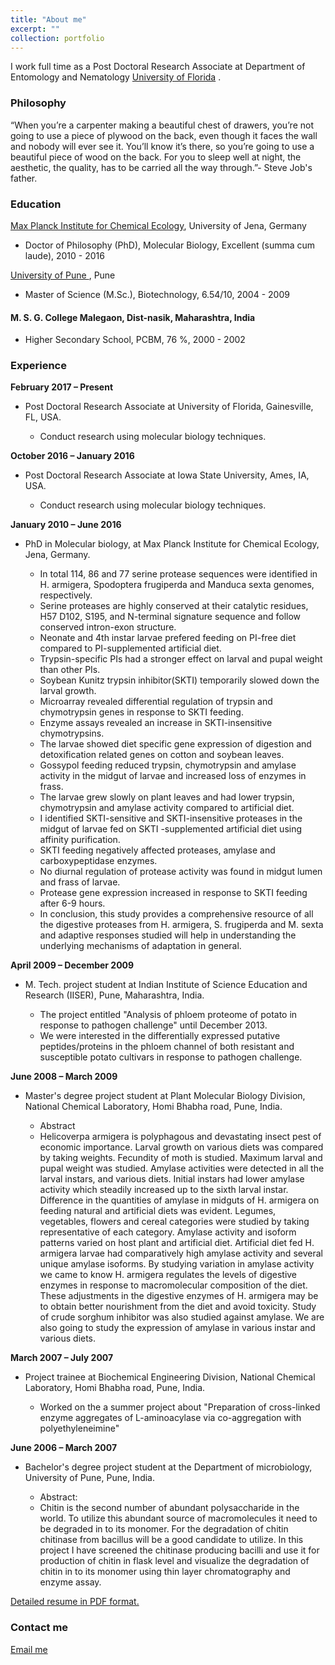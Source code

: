 ```yaml
---
title: "About me"
excerpt: ""
collection: portfolio
---
```

<p class="introduction">I work full time as a Post Doctoral Research Associate at Department of Entomology and Nematology <a href="http://entnemdept.ufl.edu">University of Florida</a> .</p>

### Philosophy

“When you’re a carpenter making a beautiful chest of drawers, you’re not going to use a piece of plywood on the back, even though it faces the wall and nobody will ever see it. You’ll know it’s there, so you’re going to use a beautiful piece of wood on the back. For you to sleep well at night, the aesthetic, the quality, has to be carried all the way through.”- Steve Job's father.

### Education


<a href="https://www.ice.mpg.de/ext/index.php?id=hopa&pers=suku4729">Max Planck Institute for Chemical Ecology</a>, University of Jena, Germany
* Doctor of Philosophy (PhD), Molecular Biology, Excellent (summa cum laude), 2010 - 2016

<a href="https://www.unipune.ac.in">University of Pune </a>, Pune
* Master of Science (M.Sc.), Biotechnology, 6.54/10, 2004 - 2009

#### M. S. G. College Malegaon, Dist-nasik, Maharashtra, India
* Higher Secondary School, PCBM, 76 %, 2000 - 2002

### Experience

**February 2017 – Present**
* Post Doctoral Research Associate at University of Florida, Gainesville, FL, USA.

  * Conduct research using molecular biology techniques.


**October 2016 – January 2016**
* Post Doctoral Research Associate at Iowa State University, Ames, IA, USA.

  * Conduct research using molecular biology techniques.

**January 2010 – June 2016**
* PhD in Molecular biology, at Max Planck Institute for Chemical Ecology, Jena, Germany.

  * In total 114, 86 and 77 serine protease sequences were identified in H. armigera, Spodoptera frugiperda and Manduca sexta genomes, respectively.
  * Serine proteases are highly conserved at their catalytic residues, H57 D102, S195, and N-terminal signature sequence and follow conserved intron-exon structure.
  * Neonate and 4th instar larvae prefered feeding on PI-free diet compared to PI-supplemented artificial diet.
  * Trypsin-specific PIs had a stronger effect on larval and pupal weight than other PIs.
  * Soybean Kunitz trypsin inhibitor(SKTI) temporarily slowed down the larval growth.
  * Microarray revealed differential regulation of trypsin and chymotrypsin genes in response to SKTI feeding.
  * Enzyme assays revealed an increase in SKTI-insensitive chymotrypsins.
  * The larvae showed diet specific gene expression of digestion and detoxification related genes on cotton and soybean leaves.
  * Gossypol feeding reduced trypsin, chymotrypsin and amylase activity in the midgut of larvae and increased loss of enzymes in frass.
  * The larvae grew slowly on plant leaves and had lower trypsin, chymotrypsin and amylase activity compared to artificial diet.
  * I identified SKTI-sensitive and SKTI-insensitive proteases in the midgut of larvae fed on SKTI -supplemented artificial diet using affinity purification.
  * SKTI feeding negatively affected proteases, amylase and carboxypeptidase enzymes.
  * No diurnal regulation of protease activity was found in midgut lumen and frass of larvae.
  * Protease gene expression increased in response to SKTI feeding after 6-9 hours.
  * In conclusion, this study provides a comprehensive resource of all the digestive proteases from H. armigera, S. frugiperda and M. sexta and adaptive responses studied will help in understanding the underlying mechanisms of adaptation in general.

**April 2009 – December 2009**
* M. Tech. project student at Indian Institute of Science Education and Research (IISER), Pune, Maharashtra, India.

  * The project entitled "Analysis of phloem proteome of potato in response to pathogen challenge" until December 2013.
  * We were interested in the differentially expressed putative peptides/proteins in the phloem channel of both resistant and susceptible potato cultivars in response to pathogen challenge.

**June 2008 – March 2009**
* Master's degree project student at Plant Molecular Biology Division, National Chemical Laboratory, Homi Bhabha road, Pune, India.

  * Abstract
  * Helicoverpa armigera is polyphagous and devastating insect pest of economic importance. Larval growth on various diets was compared by taking weights. Fecundity of moth is studied. Maximum larval and pupal weight was studied. Amylase activities were detected in all the larval instars, and various diets. Initial instars had lower amylase activity which steadily increased up to the sixth larval instar. Difference in the quantities of amylase in midguts of H. armigera on feeding natural and artificial diets was evident. Legumes, vegetables, flowers and cereal categories were studied by taking representative of each category. Amylase activity and isoform patterns varied on host plant and artificial diet. Artificial diet fed H. armigera larvae had comparatively high amylase activity and several unique amylase isoforms. By studying variation in amylase activity we came to know H. armigera regulates the levels of digestive enzymes in response to macromolecular composition of the diet. These adjustments in the digestive enzymes of H. armigera may be to obtain better nourishment from the diet and avoid toxicity. Study of crude sorghum inhibitor was also studied against amylase. We are also going to study the expression of amylase in various instar and various diets.


**March 2007 – July 2007**
* Project trainee at Biochemical Engineering Division, National Chemical Laboratory, Homi Bhabha road, Pune, India.

  * Worked on the a summer project about "Preparation of cross-linked enzyme aggregates of L-aminoacylase via co-aggregation with polyethyleneimine"

**June 2006 – March 2007**
* Bachelor's degree project student at the Department of microbiology, University of Pune, Pune, India.

  * Abstract:
  * Chitin is the second number of abundant polysaccharide in the world. To utilize this abundant source of macromolecules it need to be degraded in to its monomer. For the degradation of chitin chitinase from bacillus will be a good candidate to utilize. In this project I have screened the chitinase producing bacilli and use it for production of chitin in flask level and visualize the degradation of chitin in to its monomer using thin layer chromatography and enzyme assay.

[Detailed resume in PDF format.](http://sskuwar.github.io/files/Suyog-Kuwar-Resume-2016-June-13.pdf)



### Contact me

[Email me](mailto:suyogkuwar@gmail.com)
